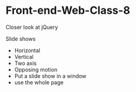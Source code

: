 # Front-end-Web-Class-8

Closer look at jQuery

Slide shows 

- Horizontal 
- Vertical 
- Two axis
- Opposing motion
- Put a slide show in a window
- use the whole page
